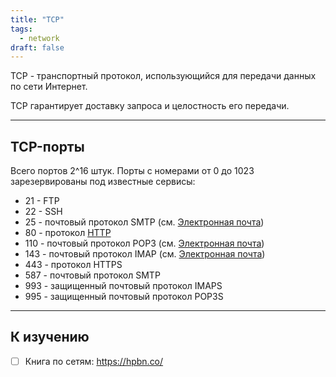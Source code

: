 ```yaml
---
title: "TCP"
tags:
  - network
draft: false
---
```


TCP - транспортный протокол, использующийся для передачи данных по сети Интернет.

TCP гарантирует доставку запроса и целостность его передачи.

---
## TCP-порты

Всего портов 2^16 штук.
Порты с номерами от 0 до 1023 зарезервированы под известные сервисы:

- 21 - FTP
- 22 - SSH
- 25 - почтовый протокол SMTP (см. [Электронная почта](evernote:///view/170585988/s440/17812d9b-13f3-ef2a-bad9-e4d5f4b0b4a9/48961e8e-4a2c-4d01-818a-19d7bfdff159/))
- 80 - протокол [HTTP](evernote:///view/170585988/s440/efb3b15f-dcad-4653-857a-3e0b292f9ffe/48961e8e-4a2c-4d01-818a-19d7bfdff159/)
- 110 - почтовый протокол POP3 (см. [Электронная почта](evernote:///view/170585988/s440/17812d9b-13f3-ef2a-bad9-e4d5f4b0b4a9/48961e8e-4a2c-4d01-818a-19d7bfdff159/))
- 143 - почтовый протокол IMAP (см. [Электронная почта](evernote:///view/170585988/s440/17812d9b-13f3-ef2a-bad9-e4d5f4b0b4a9/48961e8e-4a2c-4d01-818a-19d7bfdff159/))
- 443 - протокол HTTPS
- 587 - почтовый протокол SMTP
- 993 - защищенный почтовый протокол IMAPS
- 995 - защищенный почтовый протокол POP3S


---
## К изучению

- [ ] Книга по сетям: https://hpbn.co/